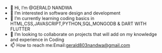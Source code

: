 - 👋 Hi, I’m @GERALD NANDWA
- 👀 I’m interested in software design and development 
- 🌱 I’m currently learning coding basics in HTML,CSS,JAVASCRIPT,PYTHON,SQL,MONGODB & DART WITH FLUTTER
- 💞️ I’m looking to collaborate on projects that will add on my knowledge and experience in Coding
- 📫 How to reach me:Email:gerald803nandwa@gmail.com

<!---
BLVCHO/BLVCHO is a ✨ special ✨ repository because its `README.md` (this file) appears on your GitHub profile.
You can click the Preview link to take a look at your changes.
--->
